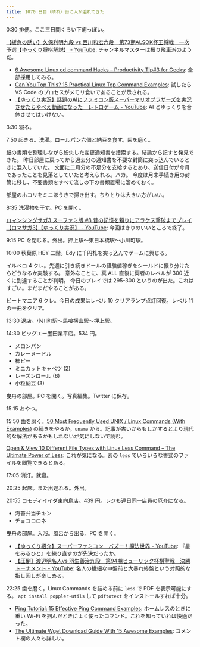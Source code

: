 ```yaml
---
title: 1070 日目（晴れ）街に人が溢れてきた
---
```


0:30 排便。ここ三日間くらい下痢っぽい。

[【緩急の誘い】久保利明九段 vs 西川和宏六段　第73期ALSOK杯王将戦　一次予選【ゆっくり将棋解説】 - YouTube](https://www.youtube.com/watch?v=gL-BbnOgeJo):
チャンネルマスターは振り飛車派のようだ。

* [6 Awesome Linux cd command Hacks – Productivity Tip#3 for Geeks](https://www.thegeekstuff.com/2008/10/6-awesome-linux-cd-command-hacks-productivity-tip3-for-geeks/):
  全部採用してみる。
* [Can You Top This? 15 Practical Linux Top Command Examples](https://www.thegeekstuff.com/2010/01/15-practical-unix-linux-top-command-examples/):
  試したら VS Code のプロセスがメモリ食いであることが示される。
* [【ゆっくり実況】話題のAIにファミコン版スーパーマリオブラザーズを実況させたらやべえ動画になった　レトロゲーム - YouTube](https://www.youtube.com/watch?v=swjdEYLuh3k):
  AI とゆっくりを合体させてはいけない。

3:30 寝る。

7:50 起きる。洗濯。ロールパン六個と納豆を食す。歯を磨く。

紙の書類を整理しながら紛失した変更通知書を捜索する。結論から記すと発見できた。
昨日部屋に戻ってから過去分の通知書を不要な封筒に突っ込んでいるときに混入していた。
文面に二月分の不足分を支給するとあり、送信日付が今月であったことを見落としていたと考えられる。バカ。
今度は月末手続き用の封筒に移し、不要書類をすべて流しの下の書類置場に溜めておく。

部屋のホコリをミニほうきで掃き出す。ちりとりは大きい方がいい。

8:35 洗濯物を干す。PC を開く。

[ロマンシングサガ3 スーファミ版 #8 昔の記憶を頼りにアラケス撃破までプレイ【ロマサガ3】【ゆっくり実況】 - YouTube](https://www.youtube.com/watch?v=5SU4W0iyuqs):
今回はきりのいいところで終了。

9:15 PC を閉じる。外出。押上駅～東日本橋駅～小川町駅。

10:00 秋葉原 HEY 二階。Edy に千円札を突っ込んでゲームに興じる。

イルベロ 4 クレ。先週に引き続きドールの経験値稼ぎをシールドに振り分けたらどうなるか実験する。
意外なことに、真 ALL 直後に両者のレベルが 300 近くに到達することが判明。
今日のプレイでは 295-300 というのが出た。これはすごい。まだまだやることがある。

ビートマニア 6 クレ。今日の成果はレベル 10 クリアランプ点灯回復。レベル 11 の一曲をクリア。

13:30 退店。小川町駅～馬喰横山駅～押上駅。

14:30 ビッグエー墨田業平店。534 円。

* メロンパン
* カレーヌードル
* 柿ピー
* ミニカットキャベツ (2)
* レーズンロール (6)
* 小粒納豆 (3)

曳舟の部屋。PC を開く。写真編集。Twitter に保存。

15:15 おやつ。

15:50 歯を磨く。[50 Most Frequently Used UNIX / Linux Commands (With Examples)](https://www.thegeekstuff.com/2010/11/50-linux-commands/)
の続きをやるか。`uname` から。記事が古いからもしかするとより現代的な解法があるかもしれないが気にしないで読む。

[Open &amp; View 10 Different File Types with Linux Less Command – The Ultimate Power of Less](https://www.thegeekstuff.com/2009/04/linux-less-command-open-view-different-files-less-is-more/):
これが気になる。あの `less` でいろいろな書式のファイルを閲覧できるとある。

17:05 消灯。就寝。

20:25 起床。また出遅れる。外出。

20:55 コモディイイダ東向島店。439 円。レジも連日同一店員の厄介になる。

* 海苔弁当チキン
* チョココロネ

曳舟の部屋。入浴。風呂から出る。PC を開く。

* [【ゆっくり紹介】スーパーファミコン　バズー！魔法世界 - YouTube](https://www.youtube.com/watch?v=QritTBBfgTA):
  『星をみるひと』を練り直すのが先決だったか。
* [【圧倒】渡辺明名人vs 羽生善治九段　第94期ヒューリック杯棋聖戦　決勝トーナメント - YouTube](https://www.youtube.com/watch?v=FF4EIdQJv_8):
  名人の繊細な中盤前と大暴れ終盤という対照的な指し回しが楽しめる。

22:25 歯を磨く。Linux Commands を詰める前に `less` で PDF を表示可能にする。
`apt install poppler-utils` して `pdftotext` をインストールすれば十分。

* [Ping Tutorial: 15 Effective Ping Command Examples](https://www.thegeekstuff.com/2009/11/ping-tutorial-13-effective-ping-command-examples/):
  ホームレスのときに重い Wi-Fi を掴んだときによく使ったコマンド。これを知っていれば快適だった。
* [The Ultimate Wget Download Guide With 15 Awesome Examples](https://www.thegeekstuff.com/2009/09/the-ultimate-wget-download-guide-with-15-awesome-examples/):
  コメント欄の人々も詳しい。
